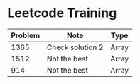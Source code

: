 # Leetcode Training

| Problem | Note             | Type  |
| ------- | ---------------- | ----- |
| 1365    | Check solution 2 | Array |
| 1512    | Not the best     | Array |
| 914     | Not the best     | Array |
